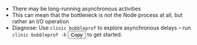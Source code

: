- There may be long-running asynchronous activities
- This can mean that the bottleneck is not the Node process at all, but rather an I/O operation
- Diagnose: Use `clinic bubbleprof` to explore asynchronous delays – run
<code id='copyText'>clinic bubbleprof -h</code>
<button id='copyButton'>Copy</button> to get started.
